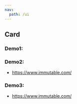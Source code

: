 ```yaml
---
nav:
  path: /ui
---
```


## Card

### Demo1:

<code src="./demo/demo1/index.tsx"></code>

### Demo2:

- https://www.immutable.com/

<code src="./demo/demo2/index.tsx"></code>

### Demo3:

- https://www.immutable.com/

<code src="./demo/demo3/index.tsx"></code>

